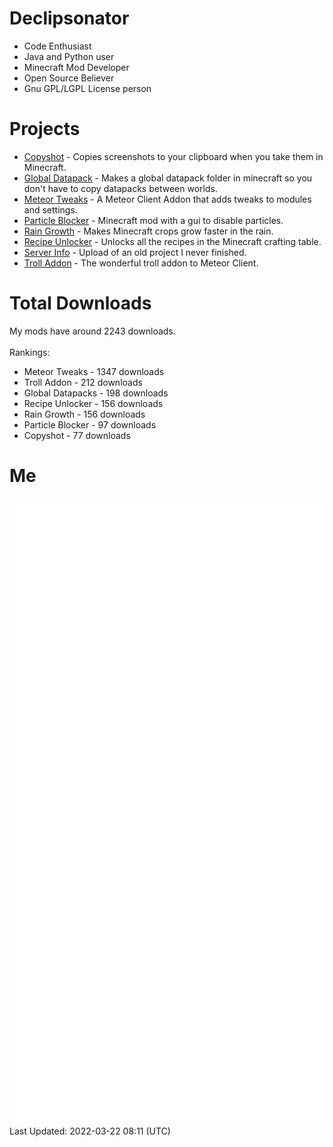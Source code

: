 # Declipsonator
- Code Enthusiast
- Java and Python user
- Minecraft Mod Developer
- Open Source Believer
- Gnu GPL/LGPL License person
# Projects
- [Copyshot](https://github.com/Declipsonator/Copyshot) - Copies screenshots to your clipboard when you take them in Minecraft.
- [Global Datapack](https://github.com/Declipsonator/Global-Datapack) - Makes a global datapack folder in minecraft so you don't have to copy datapacks between worlds.
- [Meteor Tweaks](https://github.com/Declipsonator/Meteor-Tweaks) - A Meteor Client Addon that adds tweaks to modules and settings.
- [Particle Blocker](https://github.com/Declipsonator/Particle-Blocker) - Minecraft mod with a gui to disable particles.
- [Rain Growth](https://github.com/Declipsonator/Rain-Growth) - Makes Minecraft crops grow faster in the rain.
- [Recipe Unlocker](https://github.com/Declipsonator/Recipe-Unlocker) - Unlocks all the recipes in the Minecraft crafting table.
- [Server Info](https://github.com/Declipsonator/Server-Info) - Upload of an old project I never finished.
- [Troll Addon](https://github.com/Declipsonator/Troll-Addon) - The wonderful troll addon to Meteor Client.


# Total Downloads
My mods have around 2243 downloads. \
\
Rankings:
- Meteor Tweaks - 1347 downloads  
- Troll Addon - 212 downloads  
- Global Datapacks - 198 downloads  
- Recipe Unlocker - 156 downloads  
- Rain Growth - 156 downloads  
- Particle Blocker - 97 downloads  
- Copyshot - 77 downloads  


# Me
<img align="center" src="/github-metrics.svg" alt="Metrics">
Last Updated: 2022-03-22 08:11 (UTC)

